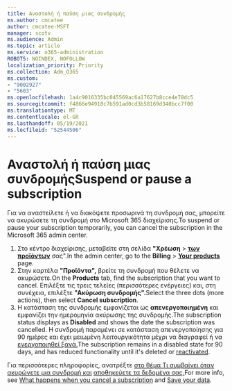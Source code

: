 ```yaml
---
title: Αναστολή ή παύση μιας συνδρομής
ms.author: cmcatee
author: cmcatee-MSFT
manager: scotv
ms.audience: Admin
ms.topic: article
ms.service: o365-administration
ROBOTS: NOINDEX, NOFOLLOW
localization_priority: Priority
ms.collection: Adm_O365
ms.custom:
- "9002927"
- "5603"
ms.openlocfilehash: 1a4c9016335bc045569ac6a17627b8cce4e78dc5
ms.sourcegitcommit: f4866e94918c7b591ad0cd3b58169d340bcc7f00
ms.translationtype: MT
ms.contentlocale: el-GR
ms.lasthandoff: 05/19/2021
ms.locfileid: "52544506"
---
```

# <a name="suspend-or-pause-a-subscription"></a><span data-ttu-id="216e0-102">Αναστολή ή παύση μιας συνδρομής</span><span class="sxs-lookup"><span data-stu-id="216e0-102">Suspend or pause a subscription</span></span>

<span data-ttu-id="216e0-103">Για να αναστείλετε ή να διακόψετε προσωρινά τη συνδρομή σας, μπορείτε να ακυρώσετε τη συνδρομή στο Microsoft 365 διαχείρισης.</span><span class="sxs-lookup"><span data-stu-id="216e0-103">To suspend or pause your subscription temporarily, you can cancel the subscription in the Microsoft 365 admin center.</span></span>

1. <span data-ttu-id="216e0-104">Στο κέντρο διαχείρισης, μεταβείτε στη σελίδα **"Χρέωση**  >  **[των προϊόντων](https://go.microsoft.com/fwlink/p/?linkid=842054)** σας".</span><span class="sxs-lookup"><span data-stu-id="216e0-104">In the admin center, go to the **Billing** > **[Your products](https://go.microsoft.com/fwlink/p/?linkid=842054)** page.</span></span>
2. <span data-ttu-id="216e0-105">Στην καρτέλα **"Προϊόντα",** βρείτε τη συνδρομή που θέλετε να ακυρώσετε.</span><span class="sxs-lookup"><span data-stu-id="216e0-105">On the **Products** tab, find the subscription that you want to cancel.</span></span> <span data-ttu-id="216e0-106">Επιλέξτε τις τρεις τελείες (περισσότερες ενέργειες) και, στη συνέχεια, επιλέξτε **"Ακύρωση συνδρομής".**</span><span class="sxs-lookup"><span data-stu-id="216e0-106">Select the three dots (more actions), then select **Cancel subscription**.</span></span>
3. <span data-ttu-id="216e0-107">Η κατάσταση της συνδρομής εμφανίζεται ως **απενεργοποιημένη** και εμφανίζει την ημερομηνία ακύρωσης της συνδρομής.</span><span class="sxs-lookup"><span data-stu-id="216e0-107">The subscription status displays as **Disabled** and shows the date the subscription was cancelled.</span></span> <span data-ttu-id="216e0-108">Η συνδρομή παραμένει σε κατάσταση απενεργοποίησης για 90 ημέρες και έχει μειωμένη λειτουργικότητα μέχρι να διαγραφεί ή να [ενεργοποιηθεί ξανά.](/microsoft-365/commerce/subscriptions/reactivate-your-subscription)</span><span class="sxs-lookup"><span data-stu-id="216e0-108">The subscription remains in a disabled state for 90 days, and has reduced functionality until it's deleted or [reactivated](/microsoft-365/commerce/subscriptions/reactivate-your-subscription).</span></span>

<span data-ttu-id="216e0-109">Για περισσότερες πληροφορίες, ανατρέξτε [στο θέμα Τι συμβαίνει όταν ακυρώνετε μια συνδρομή και](/microsoft-365/commerce/subscriptions/cancel-your-subscription#what-happens-when-you-cancel-a-subscription) [αποθηκεύετε τα δεδομένα σας.](/microsoft-365/commerce/subscriptions/cancel-your-subscription#save-your-data)</span><span class="sxs-lookup"><span data-stu-id="216e0-109">For more info, see [What happens when you cancel a subscription](/microsoft-365/commerce/subscriptions/cancel-your-subscription#what-happens-when-you-cancel-a-subscription) and [Save your data](/microsoft-365/commerce/subscriptions/cancel-your-subscription#save-your-data).</span></span>
